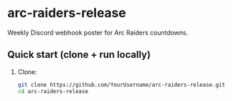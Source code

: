 # arc-raiders-release

Weekly Discord webhook poster for Arc Raiders countdowns.

## Quick start (clone + run locally)

1. Clone:
   ```bash
   git clone https://github.com/YourUsername/arc-raiders-release.git
   cd arc-raiders-release
